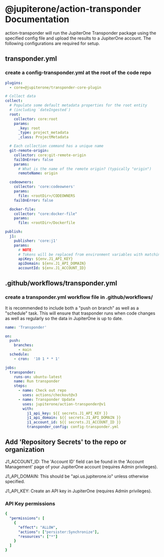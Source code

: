 # @jupiterone/action-transponder Documentation

action-transponder will run the JupiterOne Transponder package using the specified config file and upload the results to a JupiterOne account. The following configurations are required for setup.

## transponder.yml 
### create a config-transponder.yml at the root of the code repo

```yaml 
plugins:
  - core=@jupiterone/transponder-core-plugin

# Collect data
collect:
  # Populate some default metadata properties for the root entity
  # (including `dateIngested`)
  root:
    collector: core:root
    params:
      _key: root
      _type: project_metadata
      _class: ProjectMetadata

  # Each collection command has a unique name
  git-remote-origin:
    collector: core:git-remote-origin
    failOnError: false
    params:
      # What is the name of the remote origin? (typically "origin")
      remoteName: origin

  codeowners:
    collector: 'core:codeowners'
    params:
      file: <rootDir>/CODEOWNERS
    failOnError: false

  docker-file:
    collector: "core:docker-file"
    params:
      file: <rootDir>/Dockerfile

publish:
  j1:
    publisher: 'core:j1'
    params:
      # NOTE:
      # Tokens will be replaced from environment variables with matching name.
      apiKey: ${env.J1_API_KEY}
      apiDomain: ${env.J1_API_DOMAIN}
      accountId: ${env.J1_ACCOUNT_ID}
```

## .github/workflows/transponder.yml
### create a transponder.yml workflow file in .github/workflows/
It is recommended to include both a "push on branch" as well as a "schedule" task. This will ensure that trasponder runs when code changes as well as regularly so the data in JupiterOne is up to date. 

```yaml
name: 'Transponder'

on:
  push:
    branches:
      - main
  schedule:
    - cron:  '10 1 * * 1'

jobs:
  transponder:
    runs-on: ubuntu-latest
    name: Run transponder
    steps:
      - name: Check out repo
        uses: actions/checkout@v3
      - name: Transponder Update
        uses: jupiterone/action-transponder@v1
        with:
          j1_api_key: ${{ secrets.J1_API_KEY }}
          j1_api_domain: ${{ secrets.J1_API_DOMAIN }}
          j1_account_id: ${{ secrets.J1_ACCOUNT_ID }}
          transponder_config: config-transponder.yml
```

## Add 'Repository Secrets' to the repo or organization
J1_ACCOUNT_ID: The 'Account ID' field can be found in the 'Account Management' page of your JupiterOne account (requires Admin privileges).  

J1_API_DOMAIN: This should be "api.us.jupiterone.io" unless otherwise specified.

J1_API_KEY: Create an API key in JupiterOne (requires Admin privileges).

### API Key permissions
```yaml
{
  "permissions": [
    {
      "effect": "ALLOW",
      "actions": ["persister:Synchronize"],
      "resources": ["*"]
    }
  ]
}
```
